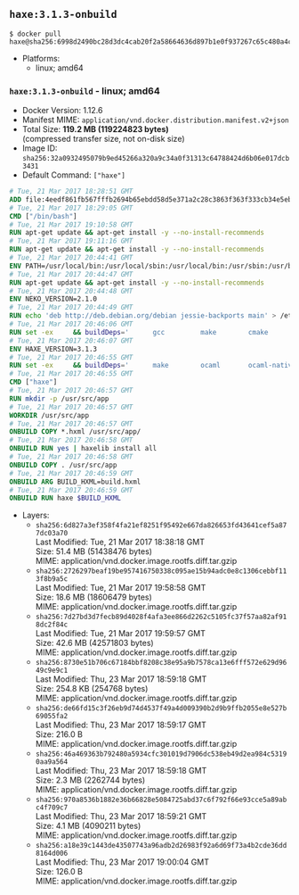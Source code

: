 ## `haxe:3.1.3-onbuild`

```console
$ docker pull haxe@sha256:6998d2490bc28d3dc4cab20f2a58664636d897b1e0f937267c65c480a4c57965
```

-	Platforms:
	-	linux; amd64

### `haxe:3.1.3-onbuild` - linux; amd64

-	Docker Version: 1.12.6
-	Manifest MIME: `application/vnd.docker.distribution.manifest.v2+json`
-	Total Size: **119.2 MB (119224823 bytes)**  
	(compressed transfer size, not on-disk size)
-	Image ID: `sha256:32a0932495079b9ed45266a320a9c34a0f31313c64788424d6b06e017dcb3431`
-	Default Command: `["haxe"]`

```dockerfile
# Tue, 21 Mar 2017 18:28:51 GMT
ADD file:4eedf861fb567fffb2694b65ebdd58d5e371a2c28c3863f363f333cb34e5eb7b in / 
# Tue, 21 Mar 2017 18:29:05 GMT
CMD ["/bin/bash"]
# Tue, 21 Mar 2017 19:10:58 GMT
RUN apt-get update && apt-get install -y --no-install-recommends 		ca-certificates 		curl 		wget 	&& rm -rf /var/lib/apt/lists/*
# Tue, 21 Mar 2017 19:11:16 GMT
RUN apt-get update && apt-get install -y --no-install-recommends 		bzr 		git 		mercurial 		openssh-client 		subversion 				procps 	&& rm -rf /var/lib/apt/lists/*
# Tue, 21 Mar 2017 20:44:41 GMT
ENV PATH=/usr/local/bin:/usr/local/sbin:/usr/local/bin:/usr/sbin:/usr/bin:/sbin:/bin
# Tue, 21 Mar 2017 20:44:47 GMT
RUN apt-get update && apt-get install -y --no-install-recommends 		libgc1c2 		zlib1g 		libpcre3 	&& rm -rf /var/lib/apt/lists/*
# Tue, 21 Mar 2017 20:44:48 GMT
ENV NEKO_VERSION=2.1.0
# Tue, 21 Mar 2017 20:44:49 GMT
RUN echo 'deb http://deb.debian.org/debian jessie-backports main' > /etc/apt/sources.list.d/jessie-backports.list
# Tue, 21 Mar 2017 20:46:06 GMT
RUN set -ex 	&& buildDeps=' 		gcc 		make 		cmake 		libgc-dev 		libssl-dev 		libpcre3-dev 		zlib1g-dev 		apache2-dev 		libmariadb-client-lgpl-dev-compat 		libsqlite3-dev 		libmbedtls-dev 		libgtk2.0-dev 	' 	&& apt-get update && apt-get install -y $buildDeps --no-install-recommends && rm -rf /var/lib/apt/lists/* 		&& wget -O neko.tar.gz "http://nekovm.org/media/neko-2.1.0-src.tar.gz" 	&& echo "0c93d5fe96240510e2d1975ae0caa9dd8eadf70d916a868684f66a099a4acf96 *neko.tar.gz" | sha256sum -c - 	&& mkdir -p /usr/src/neko 	&& tar -xC /usr/src/neko --strip-components=1 -f neko.tar.gz 	&& rm neko.tar.gz 	&& cd /usr/src/neko 	&& cmake -DRELOCATABLE=OFF . 	&& make 	&& make install 		&& apt-get purge -y --auto-remove $buildDeps 	&& rm -rf /usr/src/neko ~/.cache
# Tue, 21 Mar 2017 20:46:07 GMT
ENV HAXE_VERSION=3.1.3
# Tue, 21 Mar 2017 20:46:55 GMT
RUN set -ex 	&& buildDeps=' 		make 		ocaml 		ocaml-native-compilers 		camlp4 		libxml-light-ocaml-dev 		ocaml-findlib 		zlib1g-dev 		libpcre3-dev 	' 	&& apt-get update && apt-get install -y $buildDeps --no-install-recommends && rm -rf /var/lib/apt/lists/* 		&& git clone --recursive --depth 1 --branch 3.1.3 "https://github.com/HaxeFoundation/haxe.git" /usr/src/haxe 	&& cd /usr/src/haxe 	&& make OCAMLOPT=ocamlopt.opt 	&& make install INSTALL_DIR=/usr/local 	&& cd / && haxelib setup /usr/local/lib/haxe/lib 		&& apt-get purge -y --auto-remove $buildDeps 	&& rm -rf /usr/src/haxe ~/.cache
# Tue, 21 Mar 2017 20:46:55 GMT
CMD ["haxe"]
# Tue, 21 Mar 2017 20:46:57 GMT
RUN mkdir -p /usr/src/app
# Tue, 21 Mar 2017 20:46:57 GMT
WORKDIR /usr/src/app
# Tue, 21 Mar 2017 20:46:57 GMT
ONBUILD COPY *.hxml /usr/src/app/
# Tue, 21 Mar 2017 20:46:58 GMT
ONBUILD RUN yes | haxelib install all
# Tue, 21 Mar 2017 20:46:58 GMT
ONBUILD COPY . /usr/src/app
# Tue, 21 Mar 2017 20:46:59 GMT
ONBUILD ARG BUILD_HXML=build.hxml
# Tue, 21 Mar 2017 20:46:59 GMT
ONBUILD RUN haxe $BUILD_HXML
```

-	Layers:
	-	`sha256:6d827a3ef358f4fa21ef8251f95492e667da826653fd43641cef5a877dc03a70`  
		Last Modified: Tue, 21 Mar 2017 18:38:18 GMT  
		Size: 51.4 MB (51438476 bytes)  
		MIME: application/vnd.docker.image.rootfs.diff.tar.gzip
	-	`sha256:2726297beaf19be957416750338c095ae15b94adc0e8c1306cebbf113f8b9a5c`  
		Last Modified: Tue, 21 Mar 2017 19:58:58 GMT  
		Size: 18.6 MB (18606479 bytes)  
		MIME: application/vnd.docker.image.rootfs.diff.tar.gzip
	-	`sha256:7d27bd3d7fecb89d4028f4afa3ee866d2262c5105fc37f57aa82af918dc2f84c`  
		Last Modified: Tue, 21 Mar 2017 19:59:57 GMT  
		Size: 42.6 MB (42571803 bytes)  
		MIME: application/vnd.docker.image.rootfs.diff.tar.gzip
	-	`sha256:8730e51b706c67184bbf8208c38e95a9b7578ca13e6fff572e629d9649c9e9c1`  
		Last Modified: Thu, 23 Mar 2017 18:59:18 GMT  
		Size: 254.8 KB (254768 bytes)  
		MIME: application/vnd.docker.image.rootfs.diff.tar.gzip
	-	`sha256:de66fd15c3f26eb9d74d4537f49a4d009390b2d9b9ffb2055e8e527b69055fa2`  
		Last Modified: Thu, 23 Mar 2017 18:59:17 GMT  
		Size: 216.0 B  
		MIME: application/vnd.docker.image.rootfs.diff.tar.gzip
	-	`sha256:46a469363b792480a5934cfc301019d7906dc538eb49d2ea984c53190aa9a564`  
		Last Modified: Thu, 23 Mar 2017 18:59:18 GMT  
		Size: 2.3 MB (2262744 bytes)  
		MIME: application/vnd.docker.image.rootfs.diff.tar.gzip
	-	`sha256:970a8536b1882e36b66828e5084725abd37c6f792f66e93cce5a89abc4f709c7`  
		Last Modified: Thu, 23 Mar 2017 18:59:21 GMT  
		Size: 4.1 MB (4090211 bytes)  
		MIME: application/vnd.docker.image.rootfs.diff.tar.gzip
	-	`sha256:a18e39c1443de43507743a96adb2d26983f92a6d69f73a4b2cde36dd8164d006`  
		Last Modified: Thu, 23 Mar 2017 19:00:04 GMT  
		Size: 126.0 B  
		MIME: application/vnd.docker.image.rootfs.diff.tar.gzip
